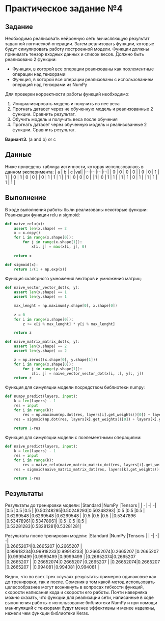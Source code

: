 # Практическое задание №4

## Задание

Необходимо реализовать нейронную сеть вычисляющую результат заданной логической операции. Затем реализовать функции, которые будут симулировать работу построенной модели. Функции должны принимать тензор входных данных и список весов. Должно быть реализовано 2 функции:

- Функция, в которой все операции реализованы как поэлементные операции над тензорами
- Функция, в которой все операции реализованы с использованием операций над тензорами из NumPy

Для проверки корректности работы функций необходимо:

1. Инициализировать модель и получить из нее веса 
2. Прогнать датасет через не обученную модель и реализованные 2 функции. Сравнить результат.
3. Обучить модель и получить веса после обучения
4. Прогнать датасет через обученную модель и реализованные 2 функции. Сравнить результат.
   
**Вариант3.** (a and b) or c

## Данные 
Ниже приведены таблица истинности, которая использовалась в данном эксперимента: 
| a | b | c |val| 
|:-:|:-:|:-:|:-:|
| 0 | 0 | 0 | 0 |
| 0 | 0 | 1 | 1 |
| 0 | 1 | 0 | 0 |
| 0 | 1 | 1 | 1 |
| 1 | 0 | 0 | 0 |
| 1 | 0 | 1 | 1 |
| 1 | 1 | 0 | 1 |
| 1 | 1 | 1 | 1 |

## Выполнение
В ходе выполнения работы были реализованы некоторые функции: 
Реализация функции relu и sigmoid:
```Python
def naive_relu(x):
    assert len(x.shape) == 2
    x = x.copy()
    for i in range(x.shape[0]):
        for j in range(x.shape[1]):
            x[i, j] = max(x[i, j], 0)
    
    return x

def sigmoid(x):
    return 1/(1 + np.exp(x))    
```

Функция скалярного умножения векторов и умножения матриц: 
```Python
def naive_vector_vector_dot(x, y):
    assert len(x.shape) == 1
    assert len(y.shape) == 1

    max_lenght = np.maximum(y.shape[0], x.shape[0])  
    
    z = 0
    for i in range(x.shape[0]):
        z += x[i % max_lenght] * y[i % max_lenght]

    return z        

def naive_matrix_matrix_dot(x, y):
    assert len(x.shape) == 2
    assert len(y.shape) == 2

    z = np.zeros((x.shape[0], y.shape[1]))
    for i in range(x.shape[0]):
        for j in range(y.shape[1]):
            z[i, j] = naive_vector_vector_dot(x[i, :], y[:, j]) 
    return z  
```    

Функция для симуляции модели посредством библиотеки numpy:
```Python
def numpy_predict(layers, input):
    k = len(layers) - 1
    res = input
    for i in range(k):
        res = np.maximum(np.dot(res, layers[i].get_weights()[0]) + layers[i].get_weights()[1], 0)
    res = sigmoid(np.dot(res, layers[k].get_weights()[0]) + layers[k].get_weights()[1])

    return 1-res
```

Функция для симуляции модели с поэлементными операциями:
```Python
def naive_predict(layers, input):
    k = len(layers) - 1
    res = input
    for i in range(k):
        res = naive_relu(naive_matrix_matrix_dot(res, layers[i].get_weights()[0]) + layers[i].get_weights()[1])
    res = sigmoid(naive_matrix_matrix_dot(res, layers[k].get_weights()[0]) + layers[k].get_weights()[1])

    return 1-res 
```

## Результаты 
Результаты до тренировки модели:
|Standard  |NumPy     |Tensors   |
|         -|         -|         -|    
|0.5       |0.5       |0.5       |
|0.50248295|0.50248293|0.50248293|
|0.5       |0.5       |0.5       |
|0.6269548 |0.6269548 |0.6269548 |
|0.5       |0.5       |0.5       |
|0.5347896 |0.53478961|0.53478961|
|0.5       |0.5       |0.5       |
|0.53281283|0.53281281|0.53281281| 


Результаты после тренировки модели:
|Standard  |NumPy     |Tensors   |
|         -|         -|         -|    
|0.26652074|0.2665207 |0.2665207 |
|0.99918234|0.99918233|0.99918233|
|0.26652074|0.2665207 |0.2665207 |
|0.9999499 |0.9999499 |0.9999499 |
|0.26652074|0.2665207 |0.2665207 |
|0.26652074|0.2665207 |0.2665207 |
|0.26652074|0.2665207 |0.2665207 |
|0.994081  |0.994081  |0.994081  | 

Видно, что во всех трех случаях результаты примерно одинаковые как до тренировки, так и после. Сомения в том какой метод использовать целесообразнее могут возникнуть в вопросах гибкости функций, скороcти написания кода и скорости его работы. Почти наверняка можно сказать, что функции для реализации сети, написанные в ходе выполнения работы с использование библиотеки NumPy и при помощи манипуляций с тензорами будут менее эффективны и менее надежны, нежели чем функции библиотеки Keras. 
